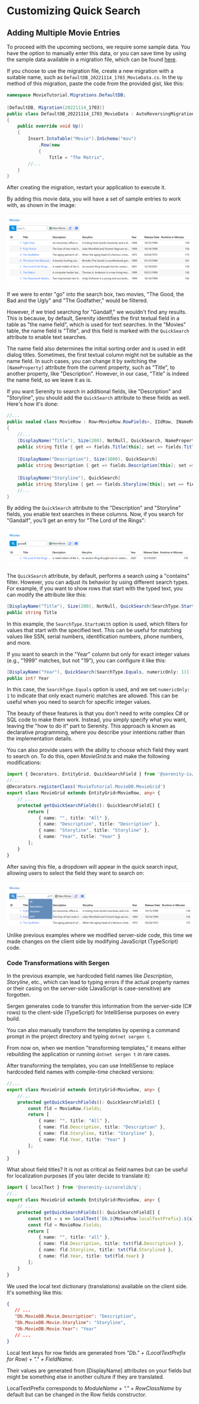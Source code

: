 
# Customizing Quick Search

## Adding Multiple Movie Entries

To proceed with the upcoming sections, we require some sample data. You have the option to manually enter this data, or you can save time by using the sample data available in a migration file, which can be found [here](https://gist.github.com/volkanceylan/0b3e71de6247ad9963e33889f85003bc).

If you choose to use the migration file, create a new migration with a suitable name, such as `DefaultDB_20221114_1703_MovieData.cs`. In the `Up` method of this migration, paste the code from the provided gist, like this:

```cs
namespace MovieTutorial.Migrations.DefaultDB;

[DefaultDB, Migration(20221114_1703)]
public class DefaultDB_20221114_1703_MovieData : AutoReversingMigration
{
    public override void Up()
    {
        Insert.IntoTable("Movie").InSchema("mov")
            .Row(new
            {
                Title = "The Matrix",
        //...
    }
}
```

After creating the migration, restart your application to execute it.

By adding this movie data, you will have a set of sample entries to work with, as shown in the image:

![Movie Data Entered](img/movie-data-entered.png)

If we were to enter "go" into the search box, two movies, "The Good, the Bad and the Ugly" and "The Godfather," would be filtered.

However, if we tried searching for "Gandalf," we wouldn't find any results. This is because, by default, Serenity identifies the first textual field in a table as "the name field", which is used for text searches. In the "Movies" table, the name field is "Title", and this field is marked with the `QuickSearch` attribute to enable text searches.

The name field also determines the initial sorting order and is used in edit dialog titles. Sometimes, the first textual column might not be suitable as the name field. In such cases, you can change it by switching the `[NameProperty]` attribute from the current property, such as "Title", to another property, like "Description". However, in our case, "Title" is indeed the name field, so we leave it as is.

If you want Serenity to search in additional fields, like "Description" and "Storyline", you should add the `QuickSearch` attribute to these fields as well. Here's how it's done:

```cs
//...
public sealed class MovieRow : Row<MovieRow.RowFields>, IIdRow, INameRow
{
    //...
    [DisplayName("Title"), Size(200), NotNull, QuickSearch, NameProperty]
    public string Title { get => fields.Title[this]; set => fields.Title[this] = value; }

    [DisplayName("Description"), Size(1000), QuickSearch]
    public string Description { get => fields.Description[this]; set => fields.Description[this] = value; }

    [DisplayName("Storyline"), QuickSearch]
    public string Storyline { get => fields.Storyline[this]; set => fields.Storyline[this] = value; }
    //...
}
```

By adding the `QuickSearch` attribute to the "Description" and "Storyline" fields, you enable text searches in these columns. Now, if you search for "Gandalf", you'll get an entry for "The Lord of the Rings":

![Movies Search Gandalf](img/search-gandalf.png)

The `QuickSearch` attribute, by default, performs a search using a "contains" filter. However, you can adjust its behavior by using different search types. For example, if you want to show rows that start with the typed text, you can modify the attribute like this:

```cs
[DisplayName("Title"), Size(200), NotNull, QuickSearch(SearchType.StartsWith)]
public string Title
```

In this example, the `SearchType.StartsWith` option is used, which filters for values that start with the specified text. This can be useful for matching values like SSN, serial numbers, identification numbers, phone numbers, and more.

If you want to search in the "Year" column but only for exact integer values (e.g., "1999" matches, but not "19"), you can configure it like this:

```cs
[DisplayName("Year"), QuickSearch(SearchType.Equals, numericOnly: 1)]
public int? Year
```

In this case, the `SearchType.Equals` option is used, and we set `numericOnly: 1` to indicate that only exact numeric matches are allowed. This can be useful when you need to search for specific integer values.

The beauty of these features is that you don't need to write complex C# or SQL code to make them work. Instead, you simply specify what you want, leaving the "how to do it" part to Serenity. This approach is known as declarative programming, where you describe your intentions rather than the implementation details.

You can also provide users with the ability to choose which field they want to search on. To do this, open *MovieGrid.ts* and make the following modifications:

```ts
import { Decorators, EntityGrid, QuickSearchField } from '@serenity-is/corelib';
//...
@Decorators.registerClass('MovieTutorial.MovieDB.MovieGrid')
export class MovieGrid extends EntityGrid<MovieRow, any> {
    // ...
    protected getQuickSearchFields(): QuickSearchField[] {
        return [
            { name: "", title: "All" },
            { name: "Description", title: "Description" },
            { name: "Storyline", title: "Storyline" },
            { name: "Year", title: "Year" }
        ];
    }
}
```

After saving this file, a dropdown will appear in the quick search input, allowing users to select the field they want to search on:

![Movies Quick Search Fields](img/movies-quick-search-fields.png)

Unlike previous examples where we modified server-side code, this time we made changes on the client side by modifying JavaScript (TypeScript) code.

### Code Transformations with Sergen

In the previous example, we hardcoded field names like *Description*, *Storyline*, etc., which can lead to typing errors if the actual property names or their casing on the server-side (JavaScript is case-sensitive) are forgotten.

Sergen generates code to transfer this information from the server-side (C# rows) to the client-side (TypeScript) for IntelliSense purposes on every build.

You can also manually transform the templates by opening a command prompt in the project directory and typing `dotnet sergen t`.

From now on, when we mention "transforming templates," it means either rebuilding the application or running `dotnet sergen t` in rare cases.

After transforming the templates, you can use IntelliSense to replace hardcoded field names with compile-time checked versions:

```ts
//...
export class MovieGrid extends EntityGrid<MovieRow, any> {
    //...
    protected getQuickSearchFields(): QuickSearchField[] {
        const fld = MovieRow.Fields;
        return [
            { name: "", title: "All" },
            { name: fld.Description, title: "Description" },
            { name: fld.Storyline, title: "Storyline" },
            { name: fld.Year, title: "Year" }
        ];
    }
}
```

What about field titles? It is not as critical as field names but can be useful for localization purposes (if you later decide to translate it):

```ts
import { localText } from '@serenity-is/corelib/q';
//..
export class MovieGrid extends EntityGrid<MovieRow, any> {
    // ...
    protected getQuickSearchFields(): QuickSearchField[] {
        const txt = s => localText(`Db.${MovieRow.localTextPrefix}.${s}`);
        const fld = MovieRow.Fields;
        return [
            { name: "", title: "all" },
            { name: fld.Description, title: txt(fld.Description) },
            { name: fld.Storyline, title: txt(fld.Storyline) },
            { name: fld.Year, title: txt(fld.Year) }
        ];
    }
}
```

We used the local text dictionary (translations) available on the client side. It's something like this:

```json
{
   // ...
   "Db.MovieDB.Movie.Description": "Description",
   "Db.MovieDB.Movie.Storyline": "Storyline",
   "Db.MovieDB.Movie.Year": "Year"
   // ...
}
```

Local text keys for row fields are generated from *"Db." + (LocalTextPrefix for Row) + "." + FieldName*.

Their values are generated from [DisplayName] attributes on your fields but might be something else in another culture if they are translated.

LocalTextPrefix corresponds to *ModuleName + "." + RowClassName* by default but can be changed in the Row fields constructor.